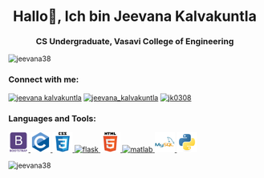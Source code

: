 <h1 align="center">Hallo👋, Ich bin Jeevana Kalvakuntla</h1>
<h3 align="center">CS Undergraduate, Vasavi College of Engineering</h3>

<p align="left"> <img src="https://komarev.com/ghpvc/?username=jeevana38&label=Profile%20views&color=0e75b6&style=flat" alt="jeevana38" /> </p>

<h3 align="left">Connect with me:</h3>
<p align="left">
<a href="https://linkedin.com/in/jeevana-kalvakuntla" target="blank"><img align="center" src="https://raw.githubusercontent.com/rahuldkjain/github-profile-readme-generator/master/src/images/icons/Social/linked-in-alt.svg" alt="jeevana kalvakuntla" height="30" width="40" /></a>
<a href="https://instagram.com/jeevana_kalvakuntla" target="blank"><img align="center" src="https://raw.githubusercontent.com/rahuldkjain/github-profile-readme-generator/master/src/images/icons/Social/instagram.svg" alt="jeevana_kalvakuntla" height="30" width="40" /></a>
<a href="https://www.codechef.com/users/jk0308" target="blank"><img align="center" src="https://cdn.jsdelivr.net/npm/simple-icons@3.1.0/icons/codechef.svg" alt="jk0308" height="30" width="40" /></a>
</p>

<h3 align="left">Languages and Tools:</h3>
<p align="left"> <a href="https://getbootstrap.com" target="_blank"> <img src="https://raw.githubusercontent.com/devicons/devicon/master/icons/bootstrap/bootstrap-plain-wordmark.svg" alt="bootstrap" width="40" height="40"/> </a> <a href="https://www.cprogramming.com/" target="_blank"> <img src="https://raw.githubusercontent.com/devicons/devicon/master/icons/c/c-original.svg" alt="c" width="40" height="40"/> </a> <a href="https://www.w3schools.com/css/" target="_blank"> <img src="https://raw.githubusercontent.com/devicons/devicon/master/icons/css3/css3-original-wordmark.svg" alt="css3" width="40" height="40"/> </a> <a href="https://flask.palletsprojects.com/" target="_blank"> <img src="https://www.vectorlogo.zone/logos/pocoo_flask/pocoo_flask-icon.svg" alt="flask" width="40" height="40"/> </a> <a href="https://www.w3.org/html/" target="_blank"> <img src="https://raw.githubusercontent.com/devicons/devicon/master/icons/html5/html5-original-wordmark.svg" alt="html5" width="40" height="40"/> </a> <a href="https://www.mathworks.com/" target="_blank"> <img src="https://upload.wikimedia.org/wikipedia/commons/2/21/Matlab_Logo.png" alt="matlab" width="40" height="40"/> </a> <a href="https://www.mysql.com/" target="_blank"> <img src="https://raw.githubusercontent.com/devicons/devicon/master/icons/mysql/mysql-original-wordmark.svg" alt="mysql" width="40" height="40"/> </a> <a href="https://www.python.org" target="_blank"> <img src="https://raw.githubusercontent.com/devicons/devicon/master/icons/python/python-original.svg" alt="python" width="40" height="40"/> </a> </p>

<p><img align="center" src="https://github-readme-stats.vercel.app/api/top-langs?username=jeevana38&show_icons=true&locale=en&layout=compact" alt="jeevana38" /></p>

